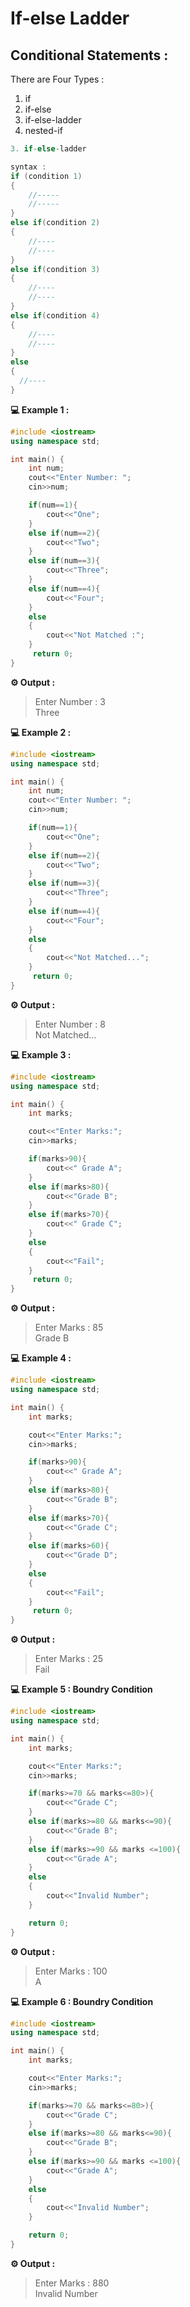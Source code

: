 # If-else Ladder

## Conditional Statements :

There are Four Types :

1. if
2. if-else
3. if-else-ladder
4. nested-if

```cpp
3. if-else-ladder

syntax :
if (condition 1)
{
    //-----
    //-----
}
else if(condition 2)
{
    //----
    //----
}
else if(condition 3)
{
    //----
    //----
}
else if(condition 4)
{
    //----
    //----
}
else
{
  //----
}
```

**💻 Example 1 :**

```cpp
#include <iostream>
using namespace std;

int main() {
    int num;
    cout<<"Enter Number: ";
    cin>>num;

    if(num==1){
        cout<<"One";
    }
    else if(num==2){
        cout<<"Two";
    }
    else if(num==3){
        cout<<"Three";
    }
    else if(num==4){
        cout<<"Four";
    }
    else
    {
        cout<<"Not Matched :";
    }
     return 0;
}
```

**⚙️ Output :**

> Enter Number : 3<br/>
> Three

**💻 Example 2 :**

```cpp
#include <iostream>
using namespace std;

int main() {
    int num;
    cout<<"Enter Number: ";
    cin>>num;

    if(num==1){
        cout<<"One";
    }
    else if(num==2){
        cout<<"Two";
    }
    else if(num==3){
        cout<<"Three";
    }
    else if(num==4){
        cout<<"Four";
    }
    else
    {
        cout<<"Not Matched...";
    }
     return 0;
}
```

**⚙️ Output :**

> Enter Number : 8<br/>
> Not Matched...

**💻 Example 3 :**

```cpp
#include <iostream>
using namespace std;

int main() {
    int marks;

    cout<<"Enter Marks:";
    cin>>marks;

    if(marks>90){
        cout<<" Grade A";
    }
    else if(marks>80){
        cout<<"Grade B";
    }
    else if(marks>70){
        cout<<" Grade C";
    }
    else
    {
        cout<<"Fail";
    }
     return 0;
}
```

**⚙️ Output :**

> Enter Marks : 85<br/>
> Grade B

**💻 Example 4 :**

```cpp
#include <iostream>
using namespace std;

int main() {
    int marks;

    cout<<"Enter Marks:";
    cin>>marks;

    if(marks>90){
        cout<<" Grade A";
    }
    else if(marks>80){
        cout<<"Grade B";
    }
    else if(marks>70){
        cout<<"Grade C";
    }
    else if(marks>60){
        cout<<"Grade D";
    }
    else
    {
        cout<<"Fail";
    }
     return 0;
}
```

**⚙️ Output :**

> Enter Marks : 25<br/>
> Fail

**💻 Example 5 : Boundry Condition**

```cpp
#include <iostream>
using namespace std;

int main() {
    int marks;

    cout<<"Enter Marks:";
    cin>>marks;

    if(marks>=70 && marks<=80>){
        cout<<"Grade C";
    }
    else if(marks>=80 && marks<=90){
        cout<<"Grade B";
    }
    else if(marks>=90 && marks <=100){
        cout<<"Grade A";
    }
    else
    {
        cout<<"Invalid Number";
    }

    return 0;
}
```

**⚙️ Output :**

> Enter Marks : 100<br/>
> A

**💻 Example 6 : Boundry Condition**

```cpp
#include <iostream>
using namespace std;

int main() {
    int marks;

    cout<<"Enter Marks:";
    cin>>marks;

    if(marks>=70 && marks<=80>){
        cout<<"Grade C";
    }
    else if(marks>=80 && marks<=90){
        cout<<"Grade B";
    }
    else if(marks>=90 && marks <=100){
        cout<<"Grade A";
    }
    else
    {
        cout<<"Invalid Number";
    }

    return 0;
}
```

**⚙️ Output :**

> Enter Marks : 880<br/>
> Invalid Number
